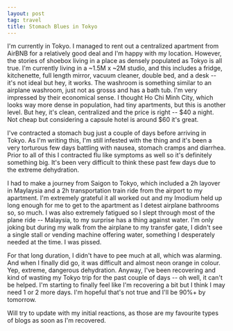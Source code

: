 ```yaml
---
layout: post
tag: travel
title: Stomach Blues in Tokyo
---
```


I'm currently in Tokyo.  I managed to rent out a centralized apartment from AirBNB for a relatively good deal and I'm happy with my location.  However, the stories of shoebox living in a place as densely populated as Tokyo is all true.  I'm currently living in a ~1.5M x ~2M studio, and this includes a fridge, kitchenette, full length mirror, vacuum cleaner, double bed, and a desk -- it's not ideal but hey, it works.  The washroom is something similar to an airplane washroom, just not as grosss and has a bath tub.  I'm very impressed by their economical sense.  I thought Ho Chi Minh City, which looks way more dense in population, had tiny apartments, but this is another level.  But hey, it's clean, centralized and the price is right -- $40 a night.  Not cheap but considering a capsule hotel is around $60 it's great.

I've contracted a stomach bug just a couple of days before arriving in Tokyo.  As I'm writing this, I'm still infested with the thing and it's been a very torturous few days battling with nausea, stomach cramps and diarrhea.  Prior to all of this I contracted flu like symptoms as well so it's definitely something big.  It's been very difficult to think these past few days due to the extreme dehydration.

I had to make a journey from Saigon to Tokyo, which included a 2h layover in Maylaysia and a 2h transportation train ride from the airport to my apartment.  I'm extremely grateful it all worked out and my Imodium held up long enough for me to get to the apartment as I detest airplane bathrooms so, so much.  I was also extremely fatigued so I slept through most of the plane ride -- Malaysia, to my surprise has a thing against water.  I'm only joking but during my walk from the airplane to my transfer gate, I didn't see a single stall or vending machine offering water, something I desperately needed at the time.  I was pissed.

For that long duration, I didn't have to pee much at all, which was alarming.  And when I finally did go, it was difficult and almost neon orange in colour.  Yep, extreme, dangerous dehydration.  Anyway, I've been recovering and kind of wasting my Tokyo trip for the past couple of days -- oh well, it can't be helped.  I'm starting to finally feel like I'm recovering a bit but I think I may need 1 or 2 more days.  I'm hopeful that's not true and I'll be 90%+ by tomorrow.

Will try to update with my initial reactions, as those are my favourite types of blogs as soon as I'm recovered.